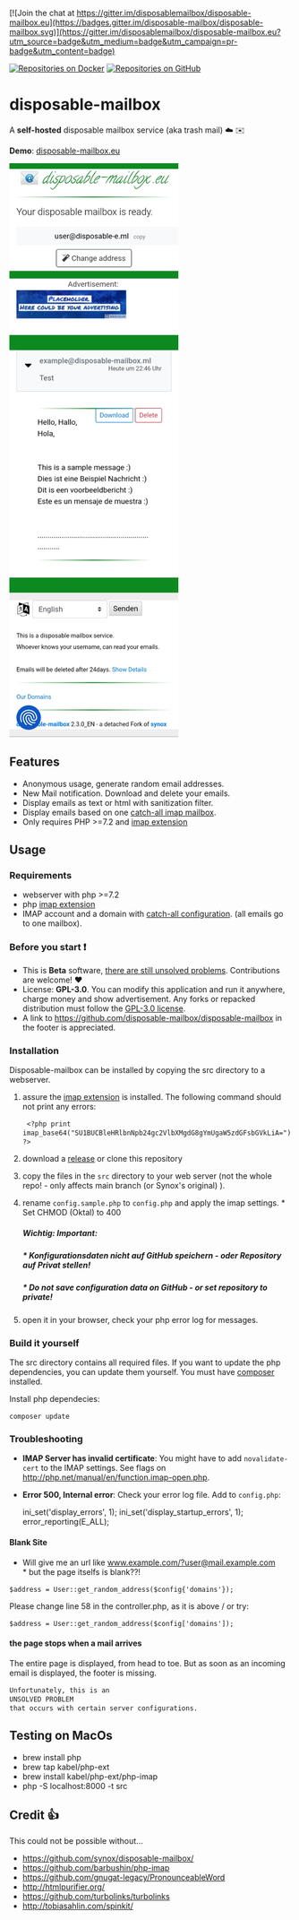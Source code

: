 [![Join the chat at https://gitter.im/disposablemailbox/disposable-mailbox.eu](https://badges.gitter.im/disposable-mailbox/disposable-mailbox.svg)](https://gitter.im/disposablemailbox/disposable-mailbox.eu?utm_source=badge&utm_medium=badge&utm_campaign=pr-badge&utm_content=badge) 

[![Repositories on Docker](https://img.shields.io/badge/Repositories-on%20Docker-blue?style=social&logo=Docker)](https://hub.docker.com/u/disposablemailbox) 
[![Repositories on GitHub](https://img.shields.io/badge/Repositories-on%20GitHub-lightgrey?style=social&logo=GitHub)](https://github.com/disposable-mailbox/)

# disposable-mailbox


A **self-hosted** disposable mailbox  service (aka trash mail)  :cloud: :envelope: 

**Demo**: [disposable-mailbox.eu](https://www.disposable-mailbox.eu) 


![Screenshot](docs/screenshot-example.jpg)


## Features

* Anonymous usage, generate random email addresses. 
* New Mail notification. Download and delete your emails.
* Display emails as text or html with sanitization  filter. 
* Display emails based on one [catch-all imap mailbox](https://www.google.ch/search?q=how+to+setup+catch-all+imap+mailbox).
* Only requires PHP  >=7.2 and [imap extension](http://php.net/manual/book.imap.php)

## Usage

### Requirements

* webserver with php >=7.2
* php [imap extension](http://php.net/manual/book.imap.php)
* IMAP account and a domain with [catch-all configuration](https://www.google.ch/search?q=how+to+setup+catch-all+imap+mailbox). (all emails go to one mailbox). 

### Before you start :heavy_exclamation_mark:

<!-- * Subscribe to [![Join the chat at https://gitter.im/disposable-mailbox/disposable-mailbox](https://badges.gitter.im/disposable-mailbox/disposable-mailbox.svg)](https://gitter.im/disposable-mailbox/disposable-mailbox?utm_source=badge&utm_medium=badge&utm_campaign=pr-badge&utm_content=badge) to be notified about issues and bugfixes. --> 
* This is **Beta** software, [there are still unsolved problems](https://github.com/disposable-mailbox/disposable-mailbox/issues). Contributions are welcome! :heart:
* License: **GPL-3.0**. You can modify this application and run it anywhere, charge money and show advertisement. Any forks or repacked distribution must follow the [GPL-3.0 license](https://opensource.org/licenses/GPL-3.0).  
* A link to https://github.com/disposable-mailbox/disposable-mailbox in the footer is appreciated.  



### Installation

Disposable-mailbox can be installed by copying the src directory to a webserver. 

1. assure the [imap extension](http://php.net/manual/book.imap.php) is installed. The following command should not print any errors:

        <?php print imap_base64("SU1BUCBleHRlbnNpb24gc2VlbXMgdG8gYmUgaW5zdGFsbGVkLiA="); ?>

2. download a [release](https://github.com/disposable-mailbox/disposable-mailbox/releases) or clone this repository
3. copy the files in the `src` directory to your web server (not the whole repo! - only affects main branch (or Synox's original) ).
4. rename `config.sample.php` to `config.php` and apply the imap settings. *
   Set CHMOD (Oktal) to 400
    #####    Wichtig:        Important:    #####
    ##### * Konfigurationsdaten nicht auf GitHub speichern - oder Repository auf Privat stellen!
    ##### * Do not save configuration data on GitHub - or set repository to private!
5. open it in your browser, check your php error log for messages. 


### Build it yourself
The src directory contains all required files. If you want to update the php dependencies, you can update them yourself.  You must have [composer](https://getcomposer.org/download/) installed. 


Install php dependecies:

    composer update

### Troubleshooting

* **IMAP Server has invalid certificate**: You might have to add `novalidate-cert` to the IMAP settings. See flags on http://php.net/manual/en/function.imap-open.php.
* **Error 500, Internal error**: Check your error log file. Add to `config.php`: 

    ini_set('display_errors', 1);    ini_set('display_startup_errors', 1);    error_reporting(E_ALL);

#### Blank Site
 * Will give me an url like www.example.com/?user@mail.example.com
 * but the page itselfs is blank??!


```
$address = User::get_random_address($config{'domains'});
```
 Please change line 58 in the controller.php, 
 as it is above / or try:
```
$address = User::get_random_address($config['domains']); 
```


#### the page stops when a mail arrives
 The entire page is displayed, from head to toe.
 But as soon as an incoming email is displayed, the footer is missing.
```
Unfortunately, this is an 
UNSOLVED PROBLEM 
that occurs with certain server configurations.
```


## Testing on MacOs
 * brew install php
 * brew tap kabel/php-ext 
 * brew install kabel/php-ext/php-imap
 * php -S localhost:8000 -t src
 

## Credit :thumbsup:

This could not be possible without...
 * https://github.com/synox/disposable-mailbox/
 * https://github.com/barbushin/php-imap
 * https://github.com/gnugat-legacy/PronounceableWord
 * http://htmlpurifier.org/
 * https://github.com/turbolinks/turbolinks
 * http://tobiasahlin.com/spinkit/
